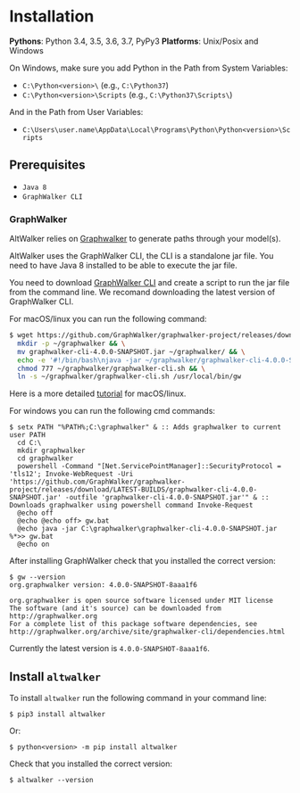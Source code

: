 # Installation

__Pythons__: Python 3.4, 3.5, 3.6, 3.7, PyPy3
__Platforms__: Unix/Posix and Windows

On Windows, make sure you add Python in the Path from System Variables:

* `C:\Python<version>\` (e.g., `C:\Python37`)
* `C:\Python<version>\Scripts` (e.g., `C:\Python37\Scripts\`)

And in the Path from User Variables:

* `C:\Users\user.name\AppData\Local\Programs\Python\Python<version>\Scripts`

## Prerequisites

* `Java 8`
* `GraphWalker CLI`

### GraphWalker

AltWalker relies on [Graphwalker](http://graphwalker.github.io/) to generate paths through your model(s).

AltWalker uses the GraphWalker CLI, the CLI is a standalone jar file. You need to have Java 8 installed to be able to execute the jar file.

You need to download [GraphWalker CLI](http://graphwalker.github.io/download/) and create a script to run the jar file from the command line.
We recomand downloading the latest version of GraphWalker CLI.

For macOS/linux you can run the following command:

```bash
$ wget https://github.com/GraphWalker/graphwalker-project/releases/download/LATEST-BUILDS/graphwalker-cli-4.0.0-SNAPSHOT.jar && \
  mkdir -p ~/graphwalker && \
  mv graphwalker-cli-4.0.0-SNAPSHOT.jar ~/graphwalker/ && \
  echo -e '#!/bin/bash\njava -jar ~/graphwalker/graphwalker-cli-4.0.0-SNAPSHOT.jar "$@"' > ~/graphwalker/graphwalker-cli.sh && \
  chmod 777 ~/graphwalker/graphwalker-cli.sh && \
  ln -s ~/graphwalker/graphwalker-cli.sh /usr/local/bin/gw
```

Here is a more detailed [tutorial](http://graphwalker.github.io/cli-overview/#creating-a-script-facilitating-command-line-handling-on-a-linux-machine) for macOS/linux.

For windows you can run the following cmd commands:

```
$ setx PATH "%PATH%;C:\graphwalker" & :: Adds graphwalker to current user PATH
  cd C:\
  mkdir graphwalker
  cd graphwalker
  powershell -Command "[Net.ServicePointManager]::SecurityProtocol = 'tls12'; Invoke-WebRequest -Uri 'https://github.com/GraphWalker/graphwalker-project/releases/download/LATEST-BUILDS/graphwalker-cli-4.0.0-SNAPSHOT.jar' -outfile 'graphwalker-cli-4.0.0-SNAPSHOT.jar'" & :: Downloads graphwalker using powershell command Invoke-Request
  @echo off
  @echo @echo off> gw.bat
  @echo java -jar C:\graphwalker\graphwalker-cli-4.0.0-SNAPSHOT.jar %*>> gw.bat
  @echo on
```

After installing GraphWalker check that you installed the correct version:

```
$ gw --version
org.graphwalker version: 4.0.0-SNAPSHOT-8aaa1f6

org.graphwalker is open source software licensed under MIT license
The software (and it's source) can be downloaded from http://graphwalker.org
For a complete list of this package software dependencies, see http://graphwalker.org/archive/site/graphwalker-cli/dependencies.html
```

Currently the latest version is `4.0.0-SNAPSHOT-8aaa1f6`.

## Install `altwalker`

To install `altwalker` run the following command in your command line:

```
$ pip3 install altwalker
```

Or:

```
$ python<version> -m pip install altwalker
```

Check that you installed the correct version:

```
$ altwalker --version
```
